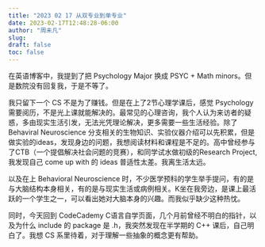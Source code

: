 ```yaml
---
title: "2023 02 17 从双专业到单专业"
date: 2023-02-17T12:48:28-06:00
author: "周未凡"
slug:
draft: false
toc: false
---
```

<p>在英语博客中，我提到了把 Psychology Major 换成 PSYC + Math minors。但是数院没有回复我，于是不等了。</p>
<p>我只留下一个 CS 不是为了赚钱。但是在上了2节心理学课后，感觉 Psychology 需要阅历，不是光上课就能解决的。最常见的心理咨询，我个人认为来访者的疑惑，多由现实生活引发，无法光凭理论解决，更多需要一些生活经验。除了 Behaviral Neuroscience 分支相关的生物知识、实验仪器介绍可以先积累，但是做实验的ideas，发现身边的问题，我想阅读材料和课程是不足的。高中曾经参与了CTB（一个提倡解决社会问题的竞赛），和同学试水做初级的Research Project, 我发现自己 come up with 的 ideas 普适性太差。我离生活太远。</p>
<p>以及在上 Behavioral Neuroscience 时，不少医学预科的学生举手提问，有的是与大脑结构本身相关，有的是与现实生活或病例相关。K坐在我旁边，是课上最活跃的一个学生之一，可以看出她对大脑本身的兴趣。而我似乎缺少这种热忱。</p>
<p>同时，今天回到 CodeCademy C语言自学页面，几个月前曾经不明白的指针，以及为什么 include 的 package 是 .h，我突然发现在半学期的 C++ 课后，自己明白了。我想 CS 系里待着，对于理解一些抽象的概念更有帮助。</p>